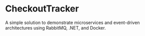 # CheckoutTracker
A simple solution to demonstrate microservices and event-driven architectures using RabbitMQ, .NET, and Docker.
